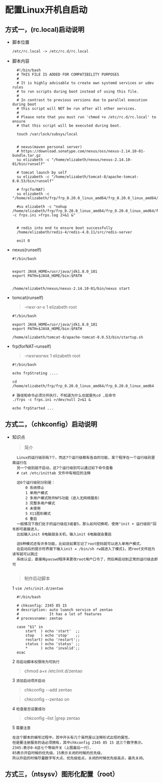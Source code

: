# 配置Linux开机自启动 


## 方式一，(rc.local)启动说明

- 脚本位置

  `/etc/rc.local -> /etc/rc.d/rc.local`
  
- 脚本内容
  ```shell
    #!/bin/bash
    # THIS FILE IS ADDED FOR COMPATIBILITY PURPOSES
    #
    # It is highly advisable to create own systemd services or udev rules
    # to run scripts during boot instead of using this file.
    #
    # In contrast to previous versions due to parallel execution during boot
    # this script will NOT be run after all other services.
    #
    # Please note that you must run 'chmod +x /etc/rc.d/rc.local' to ensure
    # that this script will be executed during boot.
    
    touch /var/lock/subsys/local
    
    
    # nexus(maven personal server)
    # https://download.sonatype.com/nexus/oss/nexus-2.14.10-01-bundle.tar.gz
    su elizabeth -c "/home/elizabeth/nexus/nexus-2.14.10-01/bin/runself"
    
    # tomcat launch by self
    su elizabeth -c "/home/elizabeth/tomcat-8/apache-tomcat-8.0.53/bin/runself"
    
    # frp(forNAT)
    su elizabeth -c "/home/elizabeth/frp/frp_0.20.0_linux_amd64/frp_0.20.0_linux_amd64/runself"
    
    #su elizabeth -c "nohup /home/elizabeth/frp/frp_0.20.0_linux_amd64/frp_0.20.0_linux_amd64/frps -c frps.ini >frps.log 2>&1 &"
    
    
    # redis into end to ensure boot successfully
    /home/elizabeth/redis-4/redis-4.0.11/src/redis-server
    
    exit 0

  ```
  
 - nexus(runself)
   
    ```shell
    #!/bin/bash
    
    
    export JAVA_HOME=/usr/java/jdk1.8.0_181
    export PATH=$JAVA_HOME/bin:$PATH
    
    
    /home/elizabeth/nexus/nexus-2.14.10-01/bin/nexus start
    ```
    
    
- tomcat(runself)  
    >-rwxr-xr-x 1 elizabeth root

    ```shell
    #!/bin/bash
    
    export JAVA_HOME=/usr/java/jdk1.8.0_181
    export PATH=$JAVA_HOME/bin:$PATH
    
    /home/elizabeth/tomcat-8/apache-tomcat-8.0.53/bin/startup.sh
    ```
    
- frp(forNAT-runself)
    > -rwxrwxrwx 1 elizabeth root

    ```shell
    #!/bin/bash
    
    echo frpStrating ....
    
    cd /home/elizabeth/frp/frp_0.20.0_linux_amd64/frp_0.20.0_linux_amd64
    
    # 路径和命令必须分开执行，不知道为什么也就是先cd ,后命令
    ./frps -c frps.ini >/dev/null 2>&1 &
    
    echo frpStarted ...
    ```
    
    
## 方式二，（chkconfig）启动说明

- 知识点

  > 简介
  ```shell
    Linux的运行级别有7个，而这7个运行级都有各自的功能，某个程序在一个运行级别里面运行在
    另一个级别就不启动，这7个运行级别可以通过如下命令查看
    # cat /etc/inittab 文件中有相应的注释
    
    这6个运行级别分别是：
        0 系统停止 
        1 单用户模式 
        2 多用户模式除开NFS功能（进入无网络服务） 
        3 完整多用户模式 
        4 未使用 
        5 X11图形模式 
        6 重启
    一般情况下我们处于的运行级在3或者5，那么如何切换呢，使用"init + 运行级别"回车即可直接进入，
    比如输入init 0电脑就会关机，输入init 6电脑就会重启
    
    这6种模式还有许多功能，比如说如果忘记了root密码就可以进入单用户模式，
    在启动后的提示符界面下输入init = /bin/sh rw就进入了模式1，把root文件挂为读写就可以跳过
    系统认证，直接用passwd程序来更改root用户口令了，然后再启动到正常的运行级去即可


  ```
  > 制作启动脚本
  
  1 `vim /etc/init.d/zentao`
  
  ```shell
    #!/bin/bash
    
    # chkconfig: 2345 85 15
    # description: auto luanch service of zentao
    #              It has a lot of features
    # processname: zentao
    
    case "$1" in
        start  ) echo 'start'  ;;
        stop   ) echo 'stop'   ;;
        restart) echo 'restart';;
        status ) echo 'status' ;;
        *      ) echo 'invalid';;
    esac
  ```
  
  
  2 `将启动脚本权限改为可执行`
  
    > chmod a+x /etc/init.d/zentao

  3 `添加启动项并启动`
  
    > chkconfig --add zentao
    
    > chkconfig --zentao on
    
  4 `检查是否设置成功`
    
    > chkconfig –list |grep zentao

  5 `需要注意`
  
    ```shell
    在这个脚本的编写过程中，其中开头有几个虽然是以注释形式出现的属性，
    但是要注册服务的话必须拥有，其中chkconfig 2345 85 15 这三个数字表示。
    2345:表示0-6这七个等级开关（上图最后一行），
    85表示开启时候的优先级，15表示关闭的时候的优先级，
    所以开启的时候尽量数字写大点，优先级低点，关闭的时候优先级高点，最先关闭。
    ```
    
## 方式三，（ntsysv）图形化配置（root）